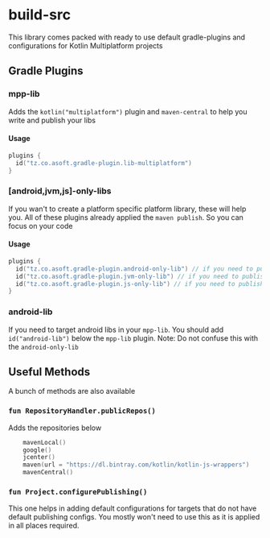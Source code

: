 # build-src

This library comes packed with ready to use default gradle-plugins and configurations for Kotlin Multiplatform projects

## Gradle Plugins

### mpp-lib
Adds the `kotlin("multiplatform")` plugin and `maven-central` to help you write and publish your libs
#### Usage
```kotlin
plugins {
  id("tz.co.asoft.gradle-plugin.lib-multiplatform")
}
```

### [android,jvm,js]-only-libs
If you wan't to create a platform specific platform library, these will help you.
All of these plugins already applied the `maven publish`. So you can focus on your code

#### Usage
```kotlin
plugins {
  id("tz.co.asoft.gradle-plugin.android-only-lib") // if you need to publish for android only
  id("tz.co.asoft.gradle-plugin.jvm-only-lib") // if you need to publish for jvm only
  id("tz.co.asoft.gradle-plugin.js-only-lib") // if you need to publish for js only
}
```

### android-lib
If you need to target android libs in your `mpp-lib`. You should add `id("android-lib")` below the `mpp-lib` plugin.
Note: Do not confuse this with the `android-only-lib`

## Useful Methods
A bunch of methods are also available

### `fun RepositoryHandler.publicRepos()`

Adds the repositories below
```kotlin
    mavenLocal()
    google()
    jcenter()
    maven(url = "https://dl.bintray.com/kotlin/kotlin-js-wrappers")
    mavenCentral()
```

### `fun Project.configurePublishing()`
This one helps in adding default configurations for targets that do not have default publishing configs.
You mostly won't need to use this as it is applied in all places required.

